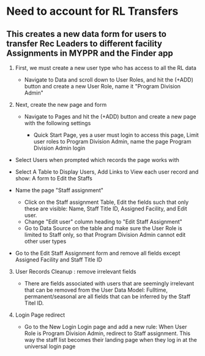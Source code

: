 # Need to account for RL Transfers
## This creates a new data form for users to transfer Rec Leaders to different facility Assignments in MYPPR and the Finder app

1. First, we must create a new user type who has access to all the RL data 

    * Navigate to Data and scroll down to User Roles, and hit the (+ADD) button and create a new User Role, name it "Program Division Admin"

2. Next, create the new page and form

    * Navigate to Pages and hit the (+ADD) button and create a new page with the following settings

        * Quick Start Page, yes a user must login to access this page, Limit user roles to Program Division Admin, name the page Program Division Admin login
        
* Select Users when prompted which records the page works with
        
* Select A Table to Display Users, Add Links to View each user record and show: A form to Edit the Staffs
        
* Name the page "Staff assignment"
    * Click on the Staff assignment Table, Edit the fields such that only these are visible:
    Name, Staff Title ID, Assigned Facility, and Edit user. 
    * Change "Edit user" column heading to "Edit Staff Assignment"
    * Go to Data Source on the table and make sure the User Role is limited to Staff only, so that Program Division Admin cannot edit other user types
* Go to the Edit Staff Assignment form and remove all fields except Assigned Facility and Staff Title ID


3. User Records Cleanup : remove irrelevant fields 

    * There are fields associated with users that are seemingly irrelevant that can be removed from the User Data Model: Fulltime, permanent/seasonal are all fields that can be inferred by the Staff Titel ID.

4. Login Page redirect

    * Go to the New Login Login page and add a new rule:  When User Role is Program Division Admin, redirect to Staff assignment. This way the staff list becomes their landing page when they log in at the universal login page

